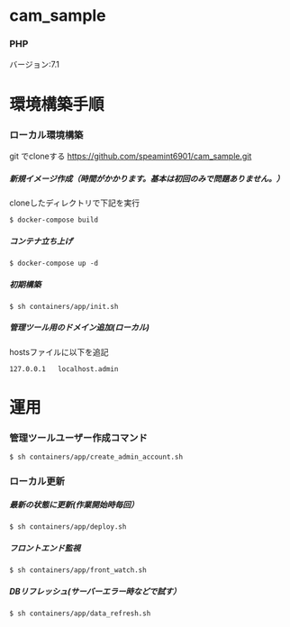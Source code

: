 # cam_sample

### PHP

バージョン:7.1

# 環境構築手順

### ローカル環境構築

git でcloneする
https://github.com/speamint6901/cam_sample.git

##### 新規イメージ作成（時間がかかります。基本は初回のみで問題ありません。）  
cloneしたディレクトリで下記を実行
```
$ docker-compose build
```

##### コンテナ立ち上げ  
```
$ docker-compose up -d
```

##### 初期構築
```
$ sh containers/app/init.sh
```

##### 管理ツール用のドメイン追加(ローカル)
hostsファイルに以下を追記
```
127.0.0.1	localhost.admin
```

# 運用

### 管理ツールユーザー作成コマンド
```
$ sh containers/app/create_admin_account.sh
```

### ローカル更新

##### 最新の状態に更新(作業開始時毎回）
```
$ sh containers/app/deploy.sh
```

##### フロントエンド監視
```
$ sh containers/app/front_watch.sh
```

##### DBリフレッシュ(サーバーエラー時などで試す）
```
$ sh containers/app/data_refresh.sh
```
